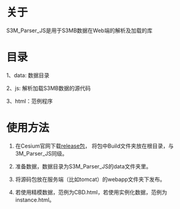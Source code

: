 # 关于
S3M_Parser_JS是用于S3MB数据在Web端的解析及加载的库

# 目录
1、data: 数据目录

2、js: 解析加载S3MB数据的源代码

3、html：范例程序

# 使用方法
1. 在Cesium官网下载[release包](https://github.com/CesiumGS/cesium)，
   将包中Build文件夹放在根目录，与3M_Parser_JS同级。

2. 准备数据，数据目录为S3M_Parser_JS的data文件夹里。
   
3. 将源码包放在服务端（比如tomcat）的webapp文件夹下发布。

4. 若使用精模数据，范例为CBD.html，若使用实例化数据，范例为instance.html。